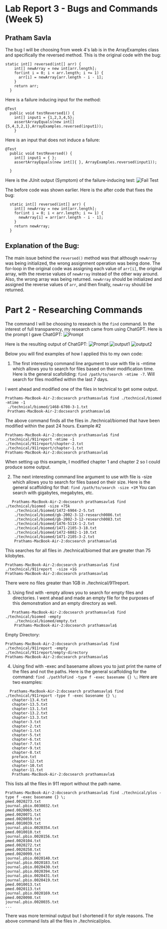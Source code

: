 # Lab Report 3 - Bugs and Commands (Week 5)
## Pratham Savla

The bug I will be choosing from week 4's lab is in the ArrayExamples class and specifically the reversed method.
This is the original code with the bug:
```
static int[] reversed(int[] arr) {
    int[] newArray = new int[arr.length];
    for(int i = 0; i < arr.length; i += 1) {
      arr[i] = newArray[arr.length - i - 1];
    }
    return arr;
  }
```
Here is a failure inducing input for the method:
```
@Test
  public void testReversed1() {
    int[] input1 = {1,2,3,4,5};
    assertArrayEquals(new int[]{5,4,3,2,1},ArrayExamples.reversed(input1));
    }
```
Here is an input that does not induce a failure:
```
@Test
  public void testReversed() {
    int[] input1 = { };
    assertArrayEquals(new int[]{ }, ArrayExamples.reversed(input1));
    
  }
```
Here is the JUnit output (Symptom) of the failure-inducing test:
![Fail Test](fail-test.png)

The before code was shown earlier. Here is the after code that fixes the bug:
```
  static int[] reversed(int[] arr) {
    int[] newArray = new int[arr.length];
    for(int i = 0; i < arr.length; i += 1) {
      newArray[i] = arr[arr.length - i - 1];
    }
    return newArray;
  }
```
## Explanation of the Bug: 
The main issue behind the `reversed()` method was that although `newArray` was being initialized, the wrong assignment operation was being done. The for-loop in the original code was assigning each value of `arr[i]`, the original array, with the reverse values of `newArray` instead of the other way around. Also, the wrong array was being returned. `newArray` should be initialized and assigned the reverse values of `arr`, and then finally, `newArray` should be returned. 

# Part 2 - Researching Commands
The command I will be choosing to research is the `find` command. In the interest of full transparency, my research came from using ChatGPT. Here is the prompt I gave ChatGPT:
![Prompt](chatgpt0.png)

Here is the resulting output of ChatGPT:
![Prompt](chatgpt1.png)
![output1](chatgpt2.png)
![output2](chatgpt3.png)


Below you will find examples of how I applied this to my own code:


1) The first interesting command line argument to use with file is -mtime which allows you to search for files based on their modification time.
   Here is the general scafollding: `find /path/to/search -mtime -7`. Will search for files modified within the last 7 days.

I went ahead and modified one of the files in technical to get some output.
   ```
   Prathams-MacBook-Air-2:docsearch prathamsavla$ find ./technical/biomed -mtime -1
    ./technical/biomed/1468-6708-3-1.txt
    Prathams-MacBook-Air-2:docsearch prathamsavla$ 
   ```
The above command finds all the files in ./technical/biomed that have been modified within the past 24 hours. 
Example #2
```
Prathams-MacBook-Air-2:docsearch prathamsavla$ find ./technical/911report -mtime -1
./technical/911report/chapter-2.txt
./technical/911report/chapter-1.txt
Prathams-MacBook-Air-2:docsearch prathamsavla$
```
When setting up this example, I modified chapter 1 and chapter 2 so I could produce some output.

2) The next interesting command line argument to use with file is -size which allows you to search for files based on their size. Here is the general scaffolding for that: `find /path/to/search -size +1M` You can search with gigabytes, megabytes, etc.

```
   Prathams-MacBook-Air-2:docsearch prathamsavla$ find ./technical/biomed -size +75k
    ./technical/biomed/1472-6904-2-5.txt
    ./technical/biomed/gb-2002-3-12-research0086.txt
    ./technical/biomed/gb-2002-3-12-research0083.txt
    ./technical/biomed/1476-511X-1-2.txt
    ./technical/biomed/1471-2105-3-18.txt
    ./technical/biomed/1472-6882-1-10.txt
    ./technical/biomed/1471-2105-3-2.txt
    Prathams-MacBook-Air-2:docsearch prathamsavla$ 
```
This searches for all files in ./technical/biomed that are greater than 75 kilobytes.

```
Prathams-MacBook-Air-2:docsearch prathamsavla$ find ./technical/911report  -size +1G
Prathams-MacBook-Air-2:docsearch prathamsavla$
```
There were no files greater than 1GB in ./technical/911report. 

3) Using find with -empty allows you to search for empty files and directories.
   I went ahead and made an empty file for the purposes of this demonstration and an empty directory as well.
```
   Prathams-MacBook-Air-2:docsearch prathamsavla$ find ./technical/biomed -empty
    ./technical/biomed/empty.txt
    Prathams-MacBook-Air-2:docsearch prathamsavla$ 
```
Empty Directory:
```
Prathams-MacBook-Air-2:docsearch prathamsavla$ find ./technical/911report -empty
./technical/911report/empty-directory
Prathams-MacBook-Air-2:docsearch prathamsavla$
```
4) Using find with -exec and basename allows you to just print the name of the files and not the paths. Here is the general scaffolding for the command: `find ./pathToFind -type f -exec basename {} \;` Here are two examples:
 ```
   Prathams-MacBook-Air-2:docsearch prathamsavla$ find ./technical/911report -type f -exec basename {} \;
    chapter-13.4.txt
    chapter-13.5.txt
    chapter-13.1.txt
    chapter-13.2.txt
    chapter-13.3.txt
    chapter-3.txt
    chapter-2.txt
    chapter-1.txt
    chapter-5.txt
    chapter-6.txt
    chapter-7.txt
    chapter-9.txt
    chapter-8.txt
    preface.txt
    chapter-12.txt
    chapter-10.txt
    chapter-11.txt
    Prathams-MacBook-Air-2:docsearch prathamsavla$ 
```
This lists all the files in 911 report without the path name.
```
Prathams-MacBook-Air-2:docsearch prathamsavla$ find ./technical/plos -type f -exec basename {} \;
pmed.0020273.txt
journal.pbio.0030032.txt
pmed.0020065.txt
pmed.0020071.txt
pmed.0020059.txt
pmed.0010039.txt
journal.pbio.0020354.txt
pmed.0010010.txt
journal.pbio.0020156.txt
pmed.0020104.txt
pmed.0020272.txt
pmed.0020258.txt
pmed.0020099.txt
journal.pbio.0020140.txt
journal.pbio.0020183.txt
journal.pbio.0020430.txt
journal.pbio.0020394.txt
journal.pbio.0020431.txt
journal.pbio.0020419.txt
pmed.0010013.txt
pmed.0020113.txt
journal.pbio.0020169.txt
pmed.0020098.txt
journal.pbio.0020035.txt
...
```
There was more terminal output but I shortened it for style reasons. The above command lists all the files in ./technical/plos.

   
   





